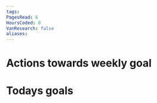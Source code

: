 ```yaml
---
tags:
PagesRead: 6
HoursCoded: 0
VanResearch: false
aliases:
---
```

# Actions towards weekly goal
# Todays goals